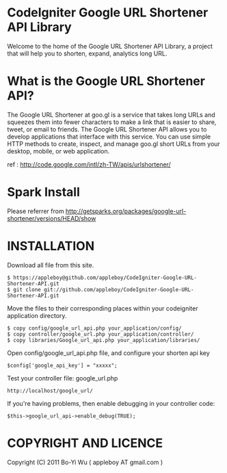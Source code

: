 CodeIgniter Google URL Shortener API Library
===============

Welcome to the home of the Google URL Shortener API Library, a project that will help you to shorten, expand, analytics long URL.

What is the Google URL Shortener API?
===============
The Google URL Shortener at goo.gl is a service that takes long URLs and squeezes them into fewer characters to make a link that is easier to share, tweet, or email to friends.
The Google URL Shortener API allows you to develop applications that interface with this service. You can use simple HTTP methods to create, inspect, and manage goo.gl short URLs from your desktop, mobile, or web application.

ref : http://code.google.com/intl/zh-TW/apis/urlshortener/

Spark Install
===============

Please referrer from http://getsparks.org/packages/google-url-shortener/versions/HEAD/show

INSTALLATION
===============

Download all file from this site.

    $ https://appleboy@github.com/appleboy/CodeIgniter-Google-URL-Shortener-API.git
    $ git clone git://github.com/appleboy/CodeIgniter-Google-URL-Shortener-API.git

Move the files to their corresponding places within your codeigniter application directory.

    $ copy config/google_url_api.php your_application/config/
    $ copy controller/google_url.php your_application/controller/
    $ copy libraries/Google_url_api.php your_application/libraries/
    
Open config/google_url_api.php file, and configure your shorten api key

    $config['google_api_key'] = "xxxxx";
    
Test your controller file: google_url.php

    http://localhost/google_url/
    
If you're having problems, then enable debugging in your controller code:

    $this->google_url_api->enable_debug(TRUE);    
    
COPYRIGHT AND LICENCE
===============

Copyright (C) 2011 Bo-Yi Wu ( appleboy AT gmail.com )
